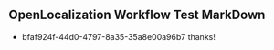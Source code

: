 ## OpenLocalization Workflow Test MarkDown
* bfaf924f-44d0-4797-8a35-35a8e00a96b7 
thanks!<!--HONumber=Jul16_HO2-->